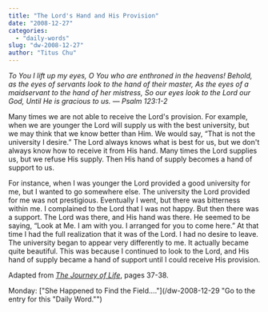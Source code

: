 ```yaml
---
title: "The Lord's Hand and His Provision"
date: "2008-12-27"
categories: 
  - "daily-words"
slug: "dw-2008-12-27"
author: "Titus Chu"
---
```


_To You I lift up my eyes, O You who are enthroned in the heavens! Behold, as the eyes of servants look to the hand of their master, As the eyes of a maidservant to the hand of her mistress, So our eyes look to the Lord our God, Until He is gracious to us. — Psalm 123:1-2_

Many times we are not able to receive the Lord's provision. For example, when we are younger the Lord will supply us with the best university, but we may think that we know better than Him. We would say, “That is not the university I desire.” The Lord always knows what is best for us, but we don't always know how to receive it from His hand. Many times the Lord supplies us, but we refuse His supply. Then His hand of supply becomes a hand of support to us.

For instance, when I was younger the Lord provided a good university for me, but I wanted to go somewhere else. The university the Lord provided for me was not prestigious. Eventually I went, but there was bitterness within me. I complained to the Lord that I was not happy. But then there was a support. The Lord was there, and His hand was there. He seemed to be saying, “Look at Me. I am with you. I arranged for you to come here.” At that time I had the full realization that it was of the Lord. I had no desire to leave. The university began to appear very differently to me. It actually became quite beautiful. This was because I continued to look to the Lord, and His hand of supply became a hand of support until I could receive His provision.

Adapted from [_The Journey of Life_](book-journey-of-life "Go to the entry for this book."), pages 37-38.

Monday: ["She Happened to Find the Field...."](/dw-2008-12-29 "Go to the entry for this "Daily Word."")
